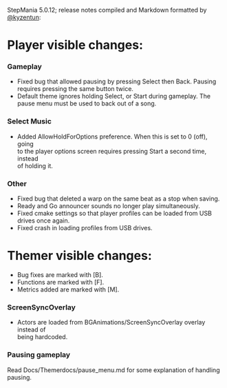 StepMania 5.0.12; release notes compiled and Markdown formatted by [@kyzentun](https://github.com/kyzentun):

Player visible changes:
=======================

### Gameplay

*   Fixed bug that allowed pausing by pressing Select then Back. Pausing  
    requires pressing the same button twice.
*   Default theme ignores holding Select, or Start during gameplay. The  
    pause menu must be used to back out of a song.

### Select Music

*   Added AllowHoldForOptions preference. When this is set to 0 (off), going  
    to the player options screen requires pressing Start a second time, instead  
    of holding it.

### Other

*   Fixed bug that deleted a warp on the same beat as a stop when saving.
*   Ready and Go announcer sounds no longer play simultaneously.
*   Fixed cmake settings so that player profiles can be loaded from USB drives once again.
*   Fixed crash in loading profiles from USB drives.

Themer visible changes:
=======================

*   Bug fixes are marked with \[B\].
*   Functions are marked with \[F\].
*   Metrics added are marked with \[M\].

### ScreenSyncOverlay

*   Actors are loaded from BGAnimations/ScreenSyncOverlay overlay instead of  
    being hardcoded.

### Pausing gameplay

Read Docs/Themerdocs/pause\_menu.md for some explanation of handling pausing.